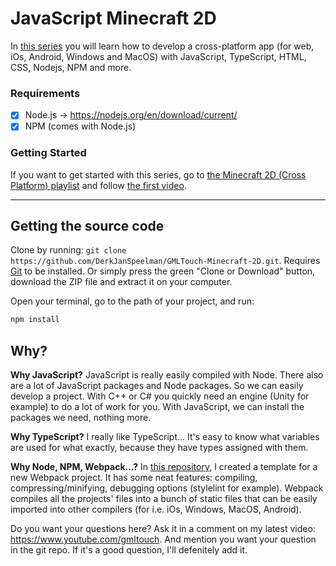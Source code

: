 # JavaScript Minecraft 2D

In [this series](https://www.youtube.com/watch?v=khpY8sCyyt0&list=PLp9i8-l76ZCv95xSgDESyyxWT0QWRKTXJ) you will learn how to develop a cross-platform app (for web, iOs, Android, Windows and MacOS) with JavaScript, TypeScript, HTML, CSS, Nodejs, NPM and more.

### Requirements
 - [x] Node.js -> https://nodejs.org/en/download/current/
 - [x] NPM (comes with Node.js)

### Getting Started

If you want to get started with this series, go to [the Minecraft 2D (Cross Platform) playlist](https://www.youtube.com/watch?v=khpY8sCyyt0&list=PLp9i8-l76ZCv95xSgDESyyxWT0QWRKTXJ) and follow [the first video](https://www.youtube.com/watch?v=khpY8sCyyt0).

----------

## Getting the source code

Clone by running: `git clone https://github.com/DerkJanSpeelman/GMLTouch-Minecraft-2D.git`. Requires [Git](https://git-scm.com/downloads) to be installed. Or simply press the green "Clone or Download" button, download the ZIP file and extract it on your computer.

Open your terminal, go to the path of your project, and run:

```sh
npm install
```

## Why?

**Why JavaScript?** JavaScript is really easily compiled with Node. There also are a lot of JavaScript packages and Node packages. So we can easily develop a project. With C++ or C# you quickly need an engine (Unity for example) to do a lot of work for you. With JavaScript, we can install the packages we need, nothing more.

**Why TypeScript?** I really like TypeScript... It's easy to know what variables are used for what exactly, because they have types assigned with them.

**Why Node, NPM, Webpack...?** In [this repository](https://github.com/DerkJanSpeelman/webpackBoiler), I created a template for a new Webpack project. It has some neat features: compiling, compressing/minifying, debugging options (stylelint for example). Webpack compiles all the projects' files into a bunch of static files that can be easily imported into other compilers (for i.e. iOs, Windows, MacOS, Android).

Do you want your questions here? Ask it in a comment on my latest video: https://www.youtube.com/gmltouch. And mention you want your question in the git repo. If it's a good question, I'll defenitely add it.
